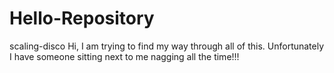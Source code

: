 # Hello-Repository
scaling-disco
Hi, I am trying to find my way through all of this. Unfortunately I have someone sitting next to me nagging all the time!!!


